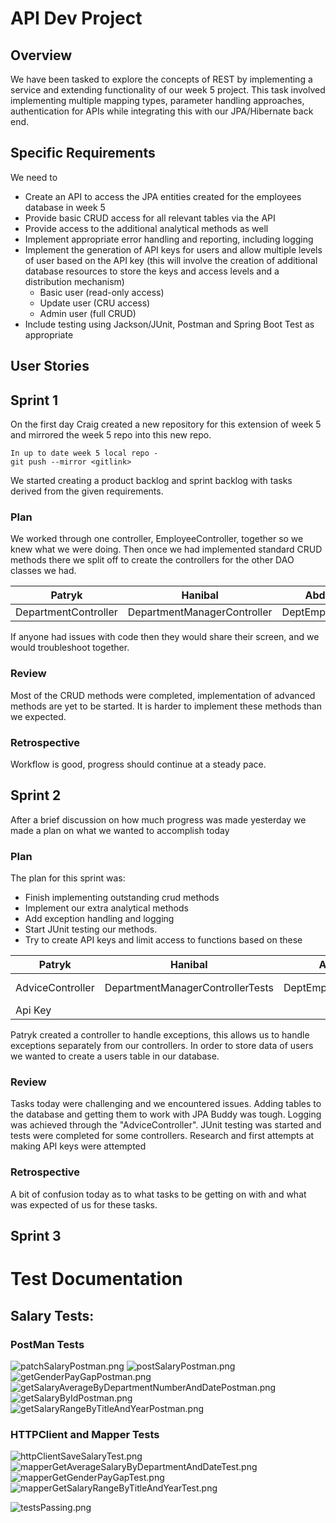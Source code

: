 # API Dev Project

## Overview
We have been tasked to explore the concepts of REST by implementing a service and extending functionality of our week 5 project.
This task involved implementing multiple mapping types, parameter handling approaches, authentication for APIs while integrating this with our JPA/Hibernate back end.

## Specific Requirements
We need to 
- Create an API to access the JPA entities created for the employees database in week 5
- Provide basic CRUD access for all relevant tables via the API
- Provide access to the additional analytical methods as well
- Implement appropriate error handling and reporting, including logging
- Implement the generation of API keys for users and allow multiple levels of user based on the API key (this will involve the creation of additional database resources to store the keys and access levels and a distribution mechanism)
    - Basic user (read-only access)
    - Update user (CRU access)
    - Admin user (full CRUD)
- Include testing using Jackson/JUnit, Postman and Spring Boot Test as appropriate

## User Stories

## Sprint 1

On the first day Craig created a new repository for this extension of week 5 and mirrored the week 5 repo into this new repo.
```
In up to date week 5 local repo -
git push --mirror <gitlink> 
```

We started creating a product backlog and sprint backlog with tasks derived from the given requirements.

### Plan

We worked through one controller, EmployeeController, together so we knew what we were doing.
Then once we had implemented standard CRUD methods there we split off to create the controllers for the other DAO classes we had.

| Patryk               | Hanibal                     | Abdullah          | Liam            | Cameron          | Omari         | Craig              |
|----------------------|-----------------------------|-------------------|-----------------|------------------|---------------|--------------------|
| DepartmentController | DepartmentManagerController | DeptEmpController | TitleController | SalaryController | ErrorHandling | EmployeeController |

If anyone had issues with code then they would share their screen, and we would troubleshoot together.

### Review
Most of the CRUD methods were completed, implementation of advanced methods are yet to be started.
It is harder to implement these methods than we expected.

### Retrospective

Workflow is good, progress should continue at a steady pace.

## Sprint 2

After a brief discussion on how much progress was made yesterday we made a plan on what we wanted to accomplish today

### Plan

The plan for this sprint was:
- Finish implementing outstanding crud methods
- Implement our extra analytical methods
- Add exception handling and logging
- Start JUnit testing our methods.
- Try to create API keys and limit access to functions based on these

| Patryk           | Hanibal                          | Abdullah               | Liam                 | Cameron                        | Omari   | Craig                |
|------------------|----------------------------------|------------------------|----------------------|--------------------------------|---------|----------------------|
| AdviceController | DepartmentManagerControllerTests | DeptEmpControllerTests | TitleControllerTests | SalaryController Extra Methods | Api Key | SalaryControllerTest |
| Api Key          |                                  |                        |                      | SalaryControllerTests          |         |                      |

Patryk created a controller to handle exceptions, this allows us to handle exceptions separately from our controllers.
In order to store data of users we wanted to create a users table in our database.

### Review

Tasks today were challenging and we encountered issues.
Adding tables to the database and getting them to work with JPA Buddy was tough.
Logging was achieved through the "AdviceController".
JUnit testing was started and tests were completed for some controllers.
Research and first attempts at making API keys were attempted

### Retrospective

A bit of confusion today as to what tasks to be getting on with and what was expected of us for these tasks.

## Sprint 3


# Test Documentation

## Salary Tests:

### PostMan Tests
![patchSalaryPostman.png](documentation%2FSalaryTests%2FpatchSalaryPostman.png)
![postSalaryPostman.png](documentation%2FSalaryTests%2FpostSalaryPostman.png)
![getGenderPayGapPostman.png](documentation%2FSalaryTests%2FgetGenderPayGapPostman.png)
![getSalaryAverageByDepartmentNumberAndDatePostman.png](documentation%2FSalaryTests%2FgetSalaryAverageByDepartmentNumberAndDatePostman.png)
![getSalaryByIdPostman.png](documentation%2FSalaryTests%2FgetSalaryByIdPostman.png)
![getSalaryRangeByTitleAndYearPostman.png](documentation%2FSalaryTests%2FgetSalaryRangeByTitleAndYearPostman.png)

### HTTPClient and Mapper Tests
![httpClientSaveSalaryTest.png](documentation%2FSalaryTests%2FhttpClientSaveSalaryTest.png)
![mapperGetAverageSalaryByDepartmentAndDateTest.png](documentation%2FSalaryTests%2FmapperGetAverageSalaryByDepartmentAndDateTest.png)
![mapperGetGenderPayGapTest.png](documentation%2FSalaryTests%2FmapperGetGenderPayGapTest.png)
![mapperGetSalaryRangeByTitleAndYearTest.png](documentation%2FSalaryTests%2FmapperGetSalaryRangeByTitleAndYearTest.png)

![testsPassing.png](documentation%2FSalaryTests%2FtestsPassing.png)